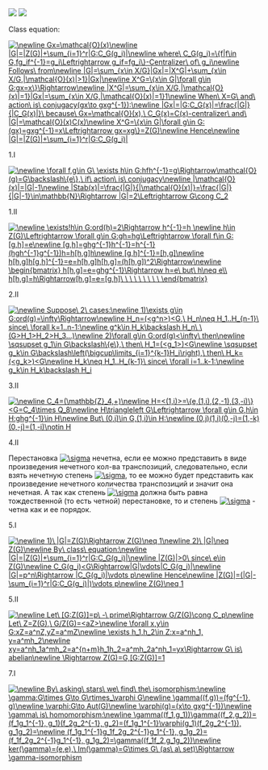 <img src='https://pp.userapi.com/c848532/v848532384/b1edf/iTVV42Ho0bM.jpg'>
<img src='https://pp.userapi.com/c847123/v847123384/12585e/bhhzlekEp_w.jpg'>

Class equation:

<a href="https://www.codecogs.com/eqnedit.php?latex=\newline&space;Gx=\mathcal{O}(x)\newline&space;|G|=|Z(G)|&plus;\sum_{i=1}^r|G:C_G(g_i)|\newline&space;where\&space;C_G(g_i)=\{f|f\in&space;G,fg_if^{-1}=g_i\Leftrightarrow&space;g_if=fg_i\}-Centralizer\&space;of\&space;g_i\newline&space;Follows\&space;from\newline&space;|G|=\sum_{x\in&space;X/G}|Gx|=|X^G|&plus;\sum_{x\in&space;X/G,|\mathcal{O}(x)|>1}|Gx|\newline&space;X^G=\{x\in&space;G|\forall&space;g\in&space;G:gx=x\}\Rightarrow\newline&space;|X^G|=\sum_{x\in&space;X/G,|\mathcal{O}(x)|=1}|Gx|=\sum_{x\in&space;X/G,|\mathcal{O}(x)|=1}1\newline&space;When\&space;X=G\&space;and\&space;action\&space;is\&space;conjugacy(gx\to&space;gxg^{-1}):\newline&space;|Gx|=|G:C_G(x)|=\frac{|G|}{|C_G(x)|}\&space;because\&space;Gx=\mathcal{O}(x),\&space;C_G(x)=C(x)-centralizer\&space;and\&space;|G|=\mathcal{O}(x)C(x)\newline&space;X^G=\{x\in&space;G|\forall&space;g\in&space;G:(gx)=gxg^{-1}=x\Leftrightarrow&space;gx=xg\}=Z(G)\newline&space;Hence\newline&space;|G|=|Z(G)|&plus;\sum_{i=1}^r|G:C_G(g_i)|" target="_blank"><img src="https://latex.codecogs.com/gif.latex?\newline&space;Gx=\mathcal{O}(x)\newline&space;|G|=|Z(G)|&plus;\sum_{i=1}^r|G:C_G(g_i)|\newline&space;where\&space;C_G(g_i)=\{f|f\in&space;G,fg_if^{-1}=g_i\Leftrightarrow&space;g_if=fg_i\}-Centralizer\&space;of\&space;g_i\newline&space;Follows\&space;from\newline&space;|G|=\sum_{x\in&space;X/G}|Gx|=|X^G|&plus;\sum_{x\in&space;X/G,|\mathcal{O}(x)|>1}|Gx|\newline&space;X^G=\{x\in&space;G|\forall&space;g\in&space;G:gx=x\}\Rightarrow\newline&space;|X^G|=\sum_{x\in&space;X/G,|\mathcal{O}(x)|=1}|Gx|=\sum_{x\in&space;X/G,|\mathcal{O}(x)|=1}1\newline&space;When\&space;X=G\&space;and\&space;action\&space;is\&space;conjugacy(gx\to&space;gxg^{-1}):\newline&space;|Gx|=|G:C_G(x)|=\frac{|G|}{|C_G(x)|}\&space;because\&space;Gx=\mathcal{O}(x),\&space;C_G(x)=C(x)-centralizer\&space;and\&space;|G|=\mathcal{O}(x)C(x)\newline&space;X^G=\{x\in&space;G|\forall&space;g\in&space;G:(gx)=gxg^{-1}=x\Leftrightarrow&space;gx=xg\}=Z(G)\newline&space;Hence\newline&space;|G|=|Z(G)|&plus;\sum_{i=1}^r|G:C_G(g_i)|" title="\newline Gx=\mathcal{O}(x)\newline |G|=|Z(G)|+\sum_{i=1}^r|G:C_G(g_i)|\newline where\ C_G(g_i)=\{f|f\in G,fg_if^{-1}=g_i\Leftrightarrow g_if=fg_i\}-Centralizer\ of\ g_i\newline Follows\ from\newline |G|=\sum_{x\in X/G}|Gx|=|X^G|+\sum_{x\in X/G,|\mathcal{O}(x)|>1}|Gx|\newline X^G=\{x\in G|\forall g\in G:gx=x\}\Rightarrow\newline |X^G|=\sum_{x\in X/G,|\mathcal{O}(x)|=1}|Gx|=\sum_{x\in X/G,|\mathcal{O}(x)|=1}1\newline When\ X=G\ and\ action\ is\ conjugacy(gx\to gxg^{-1}):\newline |Gx|=|G:C_G(x)|=\frac{|G|}{|C_G(x)|}\ because\ Gx=\mathcal{O}(x),\ C_G(x)=C(x)-centralizer\ and\ |G|=\mathcal{O}(x)C(x)\newline X^G=\{x\in G|\forall g\in G:(gx)=gxg^{-1}=x\Leftrightarrow gx=xg\}=Z(G)\newline Hence\newline |G|=|Z(G)|+\sum_{i=1}^r|G:C_G(g_i)|" /></a>

1.I

<a href="https://www.codecogs.com/eqnedit.php?latex=\newline&space;\forall&space;f,g\in&space;G\&space;\exists&space;h\in&space;G:hfh^{-1}=g\Rightarrow\mathcal{O}(g)=G\backslash\{e\},\&space;if\&space;action\&space;is\&space;conjugacy\newline&space;|\mathcal{O}(x)|=|G|-1\newline&space;|Stab(x)|=\frac{|G|}{|\mathcal{O}(x)|}=\frac{|G|}{|G|-1}\in\mathbb{N}\Rightarrow&space;|G|=2\Leftrightarrow&space;G\cong&space;C_2" target="_blank"><img src="https://latex.codecogs.com/gif.latex?\newline&space;\forall&space;f,g\in&space;G\&space;\exists&space;h\in&space;G:hfh^{-1}=g\Rightarrow\mathcal{O}(g)=G\backslash\{e\},\&space;if\&space;action\&space;is\&space;conjugacy\newline&space;|\mathcal{O}(x)|=|G|-1\newline&space;|Stab(x)|=\frac{|G|}{|\mathcal{O}(x)|}=\frac{|G|}{|G|-1}\in\mathbb{N}\Rightarrow&space;|G|=2\Leftrightarrow&space;G\cong&space;C_2" title="\newline \forall f,g\in G\ \exists h\in G:hfh^{-1}=g\Rightarrow\mathcal{O}(g)=G\backslash\{e\},\ if\ action\ is\ conjugacy\newline |\mathcal{O}(x)|=|G|-1\newline |Stab(x)|=\frac{|G|}{|\mathcal{O}(x)|}=\frac{|G|}{|G|-1}\in\mathbb{N}\Rightarrow |G|=2\Leftrightarrow G\cong C_2" /></a>

1.II

<a href="https://www.codecogs.com/eqnedit.php?latex=\newline&space;\exists!h\in&space;G:ord(h)=2\Rightarrow&space;h^{-1}=h&space;\newline&space;h\in&space;Z(G)\Leftrightarrow&space;\forall&space;g\in&space;G:gh=hg\Leftrightarrow&space;\forall&space;f\in&space;G:[g,h]=e\newline&space;[g,h]=ghg^{-1}h^{-1}=h^{-1}(hgh^{-1}g^{-1})h=h[h,g]h\newline&space;[g,h]^{-1}=[h,g]\newline&space;h[h,g]h[g,h]^{-1}=e=h[h,g]h[h,g]=(h[h,g])^2\Rightarrow\newline&space;\begin{bmatrix}&space;h[h,g]=e=ghg^{-1}\Rightarrow&space;h=e\&space;but\&space;h\neq&space;e\\&space;h[h,g]=h\Rightarrow[h,g]=e=[g,h]\&space;\&space;\&space;\&space;\&space;\&space;\&space;\&space;\&space;\end{bmatrix}" target="_blank"><img src="https://latex.codecogs.com/gif.latex?\newline&space;\exists!h\in&space;G:ord(h)=2\Rightarrow&space;h^{-1}=h&space;\newline&space;h\in&space;Z(G)\Leftrightarrow&space;\forall&space;g\in&space;G:gh=hg\Leftrightarrow&space;\forall&space;f\in&space;G:[g,h]=e\newline&space;[g,h]=ghg^{-1}h^{-1}=h^{-1}(hgh^{-1}g^{-1})h=h[h,g]h\newline&space;[g,h]^{-1}=[h,g]\newline&space;h[h,g]h[g,h]^{-1}=e=h[h,g]h[h,g]=(h[h,g])^2\Rightarrow\newline&space;\begin{bmatrix}&space;h[h,g]=e=ghg^{-1}\Rightarrow&space;h=e\&space;but\&space;h\neq&space;e\\&space;h[h,g]=h\Rightarrow[h,g]=e=[g,h]\&space;\&space;\&space;\&space;\&space;\&space;\&space;\&space;\&space;\end{bmatrix}" title="\newline \exists!h\in G:ord(h)=2\Rightarrow h^{-1}=h \newline h\in Z(G)\Leftrightarrow \forall g\in G:gh=hg\Leftrightarrow \forall f\in G:[g,h]=e\newline [g,h]=ghg^{-1}h^{-1}=h^{-1}(hgh^{-1}g^{-1})h=h[h,g]h\newline [g,h]^{-1}=[h,g]\newline h[h,g]h[g,h]^{-1}=e=h[h,g]h[h,g]=(h[h,g])^2\Rightarrow\newline \begin{bmatrix} h[h,g]=e=ghg^{-1}\Rightarrow h=e\ but\ h\neq e\\ h[h,g]=h\Rightarrow[h,g]=e=[g,h]\ \ \ \ \ \ \ \ \ \end{bmatrix}" /></a>

2.II

<a href="https://www.codecogs.com/eqnedit.php?latex=\newline&space;Suppose\&space;2\&space;cases:\newline&space;1)\exists&space;g\in&space;G:ord(g)=\infty\Rightarrow\newline&space;H_n=(<g^n>)<G,\&space;H_n\neq&space;H_1..H_{n-1}\&space;since\&space;\forall&space;k=1..n-1:\newline&space;g^k\in&space;H_k\backslash&space;H_n\&space;\&space;(G>H_1>H_2>H_3...)\newline&space;2)\forall&space;g\in&space;G:ord(g)<\infty\&space;then\newline&space;\sqsupset&space;g_1\in&space;G\backslash\{e\},\&space;then\&space;H_1=(<g_1>)<G\newline&space;\sqsupset&space;g_k\in&space;G\backslash\left(\bigcup\limits_{i=1}^{k-1}H_i\right),\&space;then\&space;H_k=(<g_k>)<G\newline&space;H_k\neq&space;H_1..H_{k-1}\&space;since\&space;\forall&space;i=1..k-1:\newline&space;g_k\in&space;H_k\backslash&space;H_i" target="_blank"><img src="https://latex.codecogs.com/gif.latex?\newline&space;Suppose\&space;2\&space;cases:\newline&space;1)\exists&space;g\in&space;G:ord(g)=\infty\Rightarrow\newline&space;H_n=(<g^n>)<G,\&space;H_n\neq&space;H_1..H_{n-1}\&space;since\&space;\forall&space;k=1..n-1:\newline&space;g^k\in&space;H_k\backslash&space;H_n\&space;\&space;(G>H_1>H_2>H_3...)\newline&space;2)\forall&space;g\in&space;G:ord(g)<\infty\&space;then\newline&space;\sqsupset&space;g_1\in&space;G\backslash\{e\},\&space;then\&space;H_1=(<g_1>)<G\newline&space;\sqsupset&space;g_k\in&space;G\backslash\left(\bigcup\limits_{i=1}^{k-1}H_i\right),\&space;then\&space;H_k=(<g_k>)<G\newline&space;H_k\neq&space;H_1..H_{k-1}\&space;since\&space;\forall&space;i=1..k-1:\newline&space;g_k\in&space;H_k\backslash&space;H_i" title="\newline Suppose\ 2\ cases:\newline 1)\exists g\in G:ord(g)=\infty\Rightarrow\newline H_n=(<g^n>)<G,\ H_n\neq H_1..H_{n-1}\ since\ \forall k=1..n-1:\newline g^k\in H_k\backslash H_n\ \ (G>H_1>H_2>H_3...)\newline 2)\forall g\in G:ord(g)<\infty\ then\newline \sqsupset g_1\in G\backslash\{e\},\ then\ H_1=(<g_1>)<G\newline \sqsupset g_k\in G\backslash\left(\bigcup\limits_{i=1}^{k-1}H_i\right),\ then\ H_k=(<g_k>)<G\newline H_k\neq H_1..H_{k-1}\ since\ \forall i=1..k-1:\newline g_k\in H_k\backslash H_i" /></a>

3.II

<a href="https://www.codecogs.com/eqnedit.php?latex=\newline&space;C_4=(\mathbb{Z}_4,&plus;)\newline&space;H=<(1,i)>=\{e,(1,i),(2,-1),(3,-i)\}<G=C_4\times&space;Q_8\newline&space;H\triangleleft&space;G\Leftrightarrow&space;\forall&space;g\in&space;G,h\in&space;H:ghg^{-1}\in&space;H\newline&space;But\&space;(0,j)\in&space;G,(1,i)\in&space;H:\newline&space;(0,j)(1,i)(0,-j)=(1,-k)(0,-j)=(1,-i)\notin&space;H" target="_blank"><img src="https://latex.codecogs.com/gif.latex?\newline&space;C_4=(\mathbb{Z}_4,&plus;)\newline&space;H=<(1,i)>=\{e,(1,i),(2,-1),(3,-i)\}<G=C_4\times&space;Q_8\newline&space;H\triangleleft&space;G\Leftrightarrow&space;\forall&space;g\in&space;G,h\in&space;H:ghg^{-1}\in&space;H\newline&space;But\&space;(0,j)\in&space;G,(1,i)\in&space;H:\newline&space;(0,j)(1,i)(0,-j)=(1,-k)(0,-j)=(1,-i)\notin&space;H" title="\newline C_4=(\mathbb{Z}_4,+)\newline H=<(1,i)>=\{e,(1,i),(2,-1),(3,-i)\}<G=C_4\times Q_8\newline H\triangleleft G\Leftrightarrow \forall g\in G,h\in H:ghg^{-1}\in H\newline But\ (0,j)\in G,(1,i)\in H:\newline (0,j)(1,i)(0,-j)=(1,-k)(0,-j)=(1,-i)\notin H" /></a>

4.II

Перестановка <a href="https://www.codecogs.com/eqnedit.php?latex=\sigma" target="_blank"><img src="https://latex.codecogs.com/gif.latex?\sigma" title="\sigma" /></a> нечетна, если ее можно представить в виде произведения нечетного кол-ва транспозиций, следовательно, если взять нечетную степень <a href="https://www.codecogs.com/eqnedit.php?latex=\sigma" target="_blank"><img src="https://latex.codecogs.com/gif.latex?\sigma" title="\sigma" /></a>, то ее можно будет представить как произведение нечетного количества транспозиций и значит она нечетная. А так как степень <a href="https://www.codecogs.com/eqnedit.php?latex=\sigma" target="_blank"><img src="https://latex.codecogs.com/gif.latex?\sigma" title="\sigma" /></a> должна быть равна тождественной (то есть четной) перестановке, то и степень <a href="https://www.codecogs.com/eqnedit.php?latex=\sigma" target="_blank"><img src="https://latex.codecogs.com/gif.latex?\sigma" title="\sigma" /></a> - четна как и ее порядок.

5.I

<a href="https://www.codecogs.com/eqnedit.php?latex=\newline&space;1)\&space;|G|=Z(G)\Rightarrow&space;Z(G)\neq&space;1\newline&space;2)\&space;|G|\neq&space;Z(G)\newline&space;By\&space;class\&space;equation:\newline&space;|G|=|Z(G)|&plus;\sum_{i=1}^r|G:C_G(g_i)|\newline&space;|Z(G)|>0\&space;since\&space;e\in&space;Z(G)\newline&space;C_G(g_i)<G\Rightarrow|G|\vdots|C_G(g_i)|\newline&space;|G|=p^n\Rightarrow&space;|C_G(g_i)|\vdots&space;p\newline&space;Hence\newline&space;|Z(G)|=(|G|-\sum_{i=1}^r|G:C_G(g_i)|)\vdots&space;p\newline&space;Z(G)\neq&space;1" target="_blank"><img src="https://latex.codecogs.com/gif.latex?\newline&space;1)\&space;|G|=Z(G)\Rightarrow&space;Z(G)\neq&space;1\newline&space;2)\&space;|G|\neq&space;Z(G)\newline&space;By\&space;class\&space;equation:\newline&space;|G|=|Z(G)|&plus;\sum_{i=1}^r|G:C_G(g_i)|\newline&space;|Z(G)|>0\&space;since\&space;e\in&space;Z(G)\newline&space;C_G(g_i)<G\Rightarrow|G|\vdots|C_G(g_i)|\newline&space;|G|=p^n\Rightarrow&space;|C_G(g_i)|\vdots&space;p\newline&space;Hence\newline&space;|Z(G)|=(|G|-\sum_{i=1}^r|G:C_G(g_i)|)\vdots&space;p\newline&space;Z(G)\neq&space;1" title="\newline 1)\ |G|=Z(G)\Rightarrow Z(G)\neq 1\newline 2)\ |G|\neq Z(G)\newline By\ class\ equation:\newline |G|=|Z(G)|+\sum_{i=1}^r|G:C_G(g_i)|\newline |Z(G)|>0\ since\ e\in Z(G)\newline C_G(g_i)<G\Rightarrow|G|\vdots|C_G(g_i)|\newline |G|=p^n\Rightarrow |C_G(g_i)|\vdots p\newline Hence\newline |Z(G)|=(|G|-\sum_{i=1}^r|G:C_G(g_i)|)\vdots p\newline Z(G)\neq 1" /></a>

5.II

<a href="https://www.codecogs.com/eqnedit.php?latex=\newline&space;Let\&space;[G:Z(G)]=p\&space;-\&space;prime\Rightarrow&space;G/Z(G)\cong&space;C_p\newline&space;Let\&space;Z=Z(G),\&space;G/Z(G)=<aZ>\newline&space;\forall&space;x,y\in&space;G:xZ=a^nZ,yZ=a^mZ\newline&space;\exists&space;h_1,h_2\in&space;Z:x=a^nh_1,&space;y=a^mh_2\newline&space;xy=a^nh_1a^mh_2=a^{n&plus;m}h_1h_2=a^mh_2a^nh_1=yx\Rightarrow&space;G\&space;is\&space;abelian\newline&space;\Rightarrow&space;Z(G)=G,[G:Z(G)]=1" target="_blank"><img src="https://latex.codecogs.com/gif.latex?\newline&space;Let\&space;[G:Z(G)]=p\&space;-\&space;prime\Rightarrow&space;G/Z(G)\cong&space;C_p\newline&space;Let\&space;Z=Z(G),\&space;G/Z(G)=<aZ>\newline&space;\forall&space;x,y\in&space;G:xZ=a^nZ,yZ=a^mZ\newline&space;\exists&space;h_1,h_2\in&space;Z:x=a^nh_1,&space;y=a^mh_2\newline&space;xy=a^nh_1a^mh_2=a^{n&plus;m}h_1h_2=a^mh_2a^nh_1=yx\Rightarrow&space;G\&space;is\&space;abelian\newline&space;\Rightarrow&space;Z(G)=G,[G:Z(G)]=1" title="\newline Let\ [G:Z(G)]=p\ -\ prime\Rightarrow G/Z(G)\cong C_p\newline Let\ Z=Z(G),\ G/Z(G)=<aZ>\newline \forall x,y\in G:xZ=a^nZ,yZ=a^mZ\newline \exists h_1,h_2\in Z:x=a^nh_1, y=a^mh_2\newline xy=a^nh_1a^mh_2=a^{n+m}h_1h_2=a^mh_2a^nh_1=yx\Rightarrow G\ is\ abelian\newline \Rightarrow Z(G)=G,[G:Z(G)]=1" /></a>

7.I

<a href="https://www.codecogs.com/eqnedit.php?latex=\newline&space;By\&space;asking\&space;stars\&space;we\&space;find\&space;the\&space;isomorphism:\newline&space;\gamma:G\times&space;G\to&space;G\rtimes_\varphi&space;G\newline&space;\gamma((f,g))=(fg^{-1},&space;g)\newline&space;\varphi:G\to&space;Aut(G)\newline&space;\varphi(g)=(x\to&space;gxg^{-1})\newline&space;\gamma\&space;is\&space;homomorphism:\newline&space;\gamma((f_1,g_1))\gamma((f_2,g_2))=(f_1g_1^{-1},&space;g_1)(f_2g_2^{-1},&space;g_2)=(f_1g_1^{-1}\varphi(g_1)(f_2g_2^{-1}),&space;g_1g_2)=\newline&space;(f_1g_1^{-1}g_1f_2g_2^{-1}g_1^{-1},&space;g_1g_2)=(f_1f_2g_2^{-1}g_1^{-1},&space;g_1g_2)=\gamma((f_1f_2,g_1g_2))\newline&space;ker(\gamma)=(e,e),\&space;Im(\gamma)=G\times&space;G\&space;(as\&space;a\&space;set)\Rightarrow&space;\gamma-isomorphism" target="_blank"><img src="https://latex.codecogs.com/gif.latex?\newline&space;By\&space;asking\&space;stars\&space;we\&space;find\&space;the\&space;isomorphism:\newline&space;\gamma:G\times&space;G\to&space;G\rtimes_\varphi&space;G\newline&space;\gamma((f,g))=(fg^{-1},&space;g)\newline&space;\varphi:G\to&space;Aut(G)\newline&space;\varphi(g)=(x\to&space;gxg^{-1})\newline&space;\gamma\&space;is\&space;homomorphism:\newline&space;\gamma((f_1,g_1))\gamma((f_2,g_2))=(f_1g_1^{-1},&space;g_1)(f_2g_2^{-1},&space;g_2)=(f_1g_1^{-1}\varphi(g_1)(f_2g_2^{-1}),&space;g_1g_2)=\newline&space;(f_1g_1^{-1}g_1f_2g_2^{-1}g_1^{-1},&space;g_1g_2)=(f_1f_2g_2^{-1}g_1^{-1},&space;g_1g_2)=\gamma((f_1f_2,g_1g_2))\newline&space;ker(\gamma)=(e,e),\&space;Im(\gamma)=G\times&space;G\&space;(as\&space;a\&space;set)\Rightarrow&space;\gamma-isomorphism" title="\newline By\ asking\ stars\ we\ find\ the\ isomorphism:\newline \gamma:G\times G\to G\rtimes_\varphi G\newline \gamma((f,g))=(fg^{-1}, g)\newline \varphi:G\to Aut(G)\newline \varphi(g)=(x\to gxg^{-1})\newline \gamma\ is\ homomorphism:\newline \gamma((f_1,g_1))\gamma((f_2,g_2))=(f_1g_1^{-1}, g_1)(f_2g_2^{-1}, g_2)=(f_1g_1^{-1}\varphi(g_1)(f_2g_2^{-1}), g_1g_2)=\newline (f_1g_1^{-1}g_1f_2g_2^{-1}g_1^{-1}, g_1g_2)=(f_1f_2g_2^{-1}g_1^{-1}, g_1g_2)=\gamma((f_1f_2,g_1g_2))\newline ker(\gamma)=(e,e),\ Im(\gamma)=G\times G\ (as\ a\ set)\Rightarrow \gamma-isomorphism" /></a>
